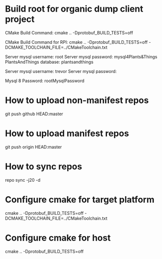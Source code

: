 # Build root for organic dump client project #

CMake Build Command:
cmake .. -Dprotobuf_BUILD_TESTS=off

CMake Build Command for RPI:
cmake .. -Dprotobuf_BUILD_TESTS=off -DCMAKE_TOOLCHAIN_FILE=../CMakeToolchain.txt

Server mysql username: root
Server mysql password: mysql4Plants&Things
PlantsAndThings database: plantsandthings

Server mysql username: trevor
Server mysql password: <nothing>

Mysql 8 Password: rootMysqlPassword


# How to upload non-manifest repos
git push github HEAD:master

# How to upload manifest repos
git push origin HEAD:master

# How to sync repos
repo sync -j20 -d

# Configure cmake for target platform
cmake .. -Dprotobuf_BUILD_TESTS=off -DCMAKE_TOOLCHAIN_FILE=../CMakeToolchain.txt

# Configure cmake for host
cmake .. -Dprotobuf_BUILD_TESTS=off 
